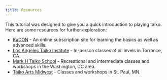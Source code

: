 ```yaml
---
title: Resources
---
```

This tutorial was designed to give you a quick introduction to playing taiko. Here are some resources for further exploration:

* <a href="https://kadon.com/" target="_blank">KaDON</a> - An online subscription site for learning the basics as well as advanced skills.
* <a href="https://taiko.la/" target="_blank">Los Angeles Taiko Institute</a> - In-person classes of all levels in Torrance, CA.
* <a href="https://www.markhrooney.com/" target="_blank">Mark H Taiko School</a> - Recreational and intermediate classes and workshops in the Washington, DC area.
* <a href="https://www.taikoartsmidwest.org/" target="_blank">Taiko Arts Midwest</a> - Classes and workshops in St. Paul, MN.
